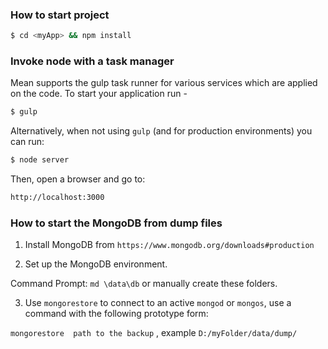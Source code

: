 ### How to start project

```bash
$ cd <myApp> && npm install
```

### Invoke node with a task manager
Mean supports the gulp task runner for various services which are applied on the code.
To start your application run -
```bash
$ gulp
```

Alternatively, when not using `gulp` (and for production environments) you can run:
```bash
$ node server
```
Then, open a browser and go to:
```bash
http://localhost:3000
```

### How to start the MongoDB from dump files

1. Install MongoDB from  `https://www.mongodb.org/downloads#production`

2. Set up the MongoDB environment.

Command Prompt: `md \data\db`
or
manually create these folders.

3. Use `mongorestore` to connect to an active `mongod` or `mongos`, use a command with the following prototype form:

`mongorestore  path to the backup` , example `D:/myFolder/data/dump/`